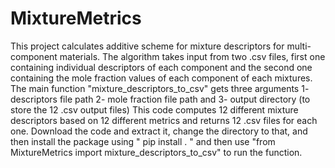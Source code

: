 # MixtureMetrics
This project calculates additive scheme for mixture descriptors for multi-component materials. The algorithm takes input from two .csv files, first one containing individual descriptors of each component and the second one containing the mole fraction values of each component of each mixtures.
The main function "mixture_descriptors_to_csv" gets three arguments 1- descriptors file path 2- mole fraction file path and 3- output directory (to store the 12 .csv output files)
This code computes 12 different mixture descriptors based on 12 different metrics and returns 12 .csv files for each one. 
Download the code and extract it, change the directory to that, and then install the package using " pip install . " and then use "from  MixtureMetrics import mixture_descriptors_to_csv" to run the function.


